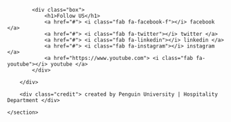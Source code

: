 <!DOCTYPE html>
<html>
<head>
<title>Penguin University | Hospitality Department</title>
<meta name="viewport" content="width=device-width, initial-scale=1">

 </head>
 

<section class="footer">

            <div class="box">
                <h1>Follow US</h1>
                <a href="#"> <i class="fab fa-facebook-f"></i> facebook </a>
                <a href="#"> <i class="fab fa-twitter"></i> twitter </a>
                <a href="#"> <i class="fab fa-linkedin"></i> linkedin </a>
                <a href="#"> <i class="fab fa-instagram"></i> instagram </a>
                <a href="https://www.youtube.com"> <i class="fab fa-youtube"></i> youtube </a>
            </div>

        </div>

        <div class="credit"> created by Penguin University | Hospitality Department </div>

    </section>
</html>

